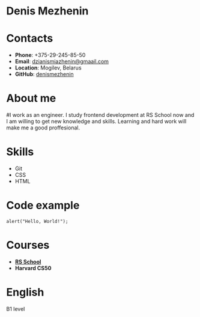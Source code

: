 # **Denis Mezhenin**

# **Contacts**
+ **Phone**: +375-29-245-85-50
+ **Email**: dzianismiazhenin@gmaail.com
+ **Location**: Mogilev, Belarus
+ **GitHub**: [denismezhenin](https://github.com/denismezhenin)

# **About me**
#I work as an engineer. I study frontend development at RS School now and I am willing to get new knowledge and skills. Learning and hard work will make me a good proffesional. 

# **Skills**
* Git
* CSS
* HTML

# **Code example**
```
alert("Hello, World!");
```

# **Courses**
+ **[RS School](https://rs.school)**
+ **Harvard CS50**

# **English**
B1 level
